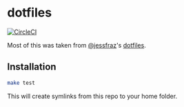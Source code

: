 # dotfiles
[![CircleCI](https://circleci.com/gh/jaredpiedt/dotfiles.svg?style=svg)](https://circleci.com/gh/jaredpiedt/dotfiles)

Most of this was taken from [@jessfraz](https://github.com/jessfraz)'s [dotfiles](https://github.com/jessfraz/dotfiles).

## Installation
```bash
make test
```
This will create symlinks from this repo to your home folder.